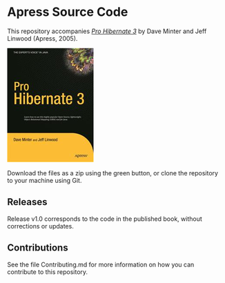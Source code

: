 # Apress Source Code

This repository accompanies [*Pro Hibernate 3*](http://www.apress.com/9781590595114) by Dave Minter and Jeff Linwood (Apress, 2005).

![Cover image](9781590595114.jpg)

Download the files as a zip using the green button, or clone the repository to your machine using Git.

## Releases

Release v1.0 corresponds to the code in the published book, without corrections or updates.

## Contributions

See the file Contributing.md for more information on how you can contribute to this repository.
